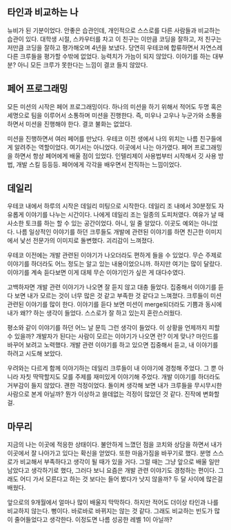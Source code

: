 ## 타인과 비교하는 나
뉴비가 된 기분이었다. 안좋은 습관인데, 개인적으로 스스로를 다른 사람들과 비교하는 습관이 있다. 대학생 시절, 스카우터를 차고 이 친구는 이만큼 코딩을 잘하고, 저 친구는 저만큼 코딩을 잘하고 평가해오며 4년을 보냈다. 당연히 우테코에 합류하면서 자연스레 다른 크루들을 평가할 수밖에 없었다. 능력치가 가늠이 되지 않았다. 이야기를 하는 대부분? 아니 모든 크루가 못한다는 느낌이 결코 들지 않았다.

## 페어 프로그래밍
모든 미션의 시작은 페어 프로그래밍이다. 하나의 미션을 하기 위해서 적어도 두명 혹은 세명으로 팀을 이루어서 소통하며 미션을 진행한다. 즉, 미우나 고우나 누군가와 소통을 하면서 미션을 진행해야 한다. 결코 불화는 없었다. 

미션을 진행하면서 여러 페어를 만났다. 우테코 이전 생에서 나의 위치는 나름 친구들에게 알려주는 역할이었다. 여기서는 아니었다. 이곳에서 나는 아가였다. 페어 프로그래밍을 하면서 항상 페어에게 배울 점이 있었다. 인텔리제이 사용법부터 시작해서 깃 사용 방법, 개발 스킬 등등등. 페어에게 각각을 배우면서 전직하는 느낌이었다.

## 데일리 
우테코 내에서 하루의 시작은 데일리 미팅으로 시작한다. 데일리 조 내에서 30분정도 자유롭게 이야기를 나누는 시간이다. 나에게 데일리 조는 일종의 도피처였다. 여유가 날 때 사소한 토크를 하는 할 수 있는 공간이었다. 아니, 일 줄 알았다. 이곳도 예외는 아니었다. 나름 일상적인 이야기를 하던 크루들도 개발에 관련된 이야기를 하면 친근한 이미지에서 낯선 전문가의 이미지로 돌변했다. 괴리감이 느껴졌다. 

우테코 이전에는 개발 관련된 이야기가 나오더라도 편하게 들을 수 있었다. 무슨 주제로 이야기를 하더라도 어느 정도는 알고 있는 내용이었으니까. 하지만 여기는 많이 달랐다. 이야기를 계속 듣다보면 이게 대체 무슨 이야기인가 싶은 게 대다수였다. 

고백하자면 개발 관련 이야기가 나오면 잘 듣지 않고 대충 들었다. 집중해서 이야기를 듣다 보면 내가 모르는 것이 너무 많은 것 같고 부족한 것 같다고 느껴졌다. 크루들이 미션 관련된 이야기를 많이 한다. 이야기를 듣다 보면 미션이 merge되더라도 기쁨과 동시에 내가 왜?? 하는 생각이 들었다. 스스로가 잘 하고 있는지 혼란스러웠다. 

평소와 같이 이야기를 하던 어느 날 문득 그런 생각이 들었다. 이 상황을 언제까지 피할 수 있을까? 개발자가 된다는 사람이 모르는 이야기가 나오면 런? 이게 맞나? 마인드를 바꾸어 보려고 노력했다. 개발 관련 이야기를 하고 있으면 집중해서 듣고, 내 이야기를 하려고 시도해 보았다.

우려와는 다르게 함께 이야기하는 데일리 크루들이 내 이야기에 경청해 주었다. 그 뿐 아니라 자칫 딱딱할지도 모를 주제를 재미있게 이야기해 주었다. 개발 이야기를 하더라도 거부감이 들지 않았다. 괜한 걱정이었다. 돌이켜 생각해 보면 내가 크루들을 무시무시한 사람으로 본게 아닐까? 뭔가 이상하고 쓸데없는 걱정이 많았던 것 같다. 진작에 변화할 걸.

## 마무리
지금의 나는 이곳에 적응한 상태이다. 불안하게 느꼈던 점을 코치와 상담을 하면서 내가 이곳에서 잘 나아가고 있다는 확신을 얻었다. 또한 마음가짐을 바꾸기로 했다. 분명 스스로가 비교해서 부족하다고 생각이 될 때가 있을 거다. 그럴 때는 그냥 앞으로 배울 일만 남았다고 생각하기로 했다, 그러다 보니 요즘은 개발 관련 이야기도 경청하는 편이다. 그래도 어디 가서 모른다고 하는 것 보다는 들어 봤다가 낫지 않을까? 두 달 사이에 많은걸 배웠다.  

앞으로의 9개월에서 얼마나 많이 배울지 막막하다. 하지만 적어도 더이상 타인과 나를 비교하지 않는다. 뻥이다. 바로바로 바뀌지는 않는 것 같다. 그래도 비교하는 빈도가 많이 줄어들었다고 생각한다. 이정도면 나름 성공한 레벨 1이 아닐까?

